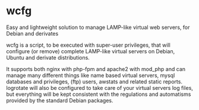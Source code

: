 wcfg
====

Easy and lightweight solution to manage LAMP-like virtual web servers, for Debian and derivates


wcfg is a script, to be executed with super-user privileges, that will configure (or remove) complete LAMP-like virtual servers on Debian, Ubuntu and derivate distributions.

It supports both nginx with php-fpm and apache2 with mod_php and can manage many different things like name based virtual servers, mysql databases and privileges, (ftp) users, awstats and related static reports. logrotate will also be configured to take care of your virtual servers log files, but everything will be kept consistent with the regulations and automatisms provided by the standard Debian packages.
